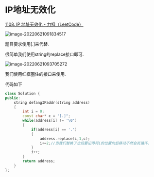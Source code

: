# IP地址无效化

[1108. IP 地址无效化 - 力扣（LeetCode）](https://leetcode.cn/problems/defanging-an-ip-address/submissions/)

![image-20220621091834517](https://biji-ssw.oss-cn-beijing.aliyuncs.com/obsidian/202206210918705.png)

题目要求使用[.]来代替.

很简单我们使用string的replace接口即可.

![image-20220621093705272](https://biji-ssw.oss-cn-beijing.aliyuncs.com/obsidian/202206210937432.png)

我们使用红框圈住的接口来使用.

代码如下

```cpp
class Solution {
public:
    string defangIPaddr(string address) 
    {
        int i = 0;
        const char* c = "[.]";
        while(address[i] != '\0')
        {
            if(address[i] == '.')
            {
                address.replace(i,1,c);
                i+=2;//当我们替换了之后要记得将i的位置向后移动不然会死循环.
            }
            i++;
        }
        return address;
    }
};
```
